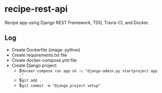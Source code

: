 # recipe-rest-api
Recipe app using Django REST Framework, TDD, Travis-CI, and Docker.

## Log
* Create Dockerfile (image: python)
* Create requirements.txt file
* Create docker-compose.yml file
* Create Django project:
  * $`docker-compose run app sh -c "django-admin.py startproject app ."`
  * $`git add .`
  * $`git commit -m "Django project setup"`
